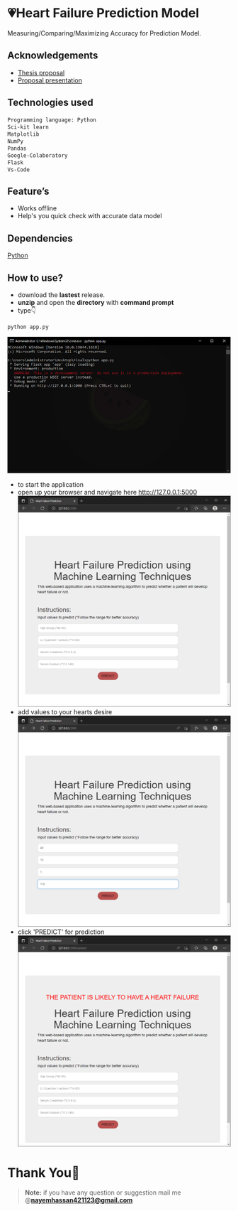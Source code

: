 # 💗Heart Failure Prediction Model

Measuring/Comparing/Maximizing Accuracy for Prediction Model.


## Acknowledgements

 - [Thesis proposal](https://docs.google.com/document/d/1IQe3Nw3bk4S1EnBnp0eftJC5aFsVZTyO/edit?usp=sharing&ouid=107669986898554544562&rtpof=true&sd=true)
 - [Proposal presentation](https://docs.google.com/presentation/d/1bidV-TzWJBCFlaJJP6e8bWn1TNmrG0Xx/edit?usp=sharing&ouid=107669986898554544562&rtpof=true&sd=true)

## Technologies used
    Programming language: Python
    Sci-kit learn
    Matplotlib
    NumPy
    Pandas
    Google-Colaboratory
    Flask
    Vs-Code

## Feature’s
   - Works offline
   - Help's you quick check with accurate data model

## Dependencies
[Python](https://www.python.org/)

## How to use?
 - download the **lastest** release.
 - **unzip** and open the **directory** with **command prompt**
 - type👇
```bash
python app.py
```
![](https://github.com/Nayemhasan/Heart_Failure_Prediction/blob/main/Final/pics/1.png)
 - to start the application 
 - open up your browser and navigate here http://127.0.0.1:5000 
![](https://github.com/Nayemhasan/Heart_Failure_Prediction/blob/main/Final/pics/2.png)
 - add values to your hearts desire
![](https://github.com/Nayemhasan/Heart_Failure_Prediction/blob/main/Final/pics/3.png)
 - click 'PREDICT' for prediction
![](https://github.com/Nayemhasan/Heart_Failure_Prediction/blob/main/Final/pics/4.png)

# Thank You🙏
> **Note:** if you have any question or suggestion mail me @**nayemhassan421123@gmail.com** 
